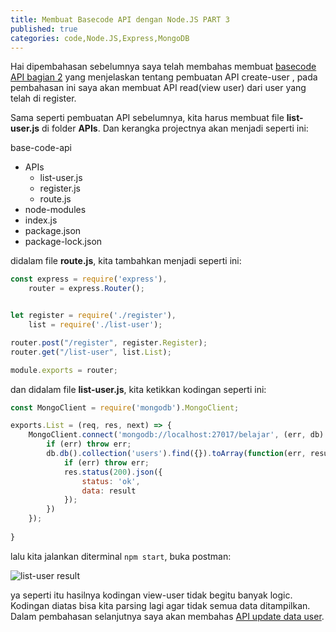 ```yaml
---
title: Membuat Basecode API dengan Node.JS PART 3
published: true
categories: code,Node.JS,Express,MongoDB
---
```

Hai dipembahasan sebelumnya saya telah membahas membuat [basecode API bagian 2](https://razidev.github.io/Membuat-Basecode-API-dengan-NodeJs-PT2) yang menjelaskan tentang pembuatan API create-user , pada pembahasan ini saya akan membuat API read(view user) dari user yang telah di register.

Sama seperti pembuatan API sebelumnya, kita harus membuat file **list-user.js** di folder **APIs**. Dan kerangka projectnya akan menjadi seperti ini: 

base-code-api
- APIs
    - list-user.js
    - register.js
    - route.js
- node-modules
- index.js
- package.json
- package-lock.json

didalam file **route.js**, kita tambahkan menjadi seperti ini: 

```js
const express = require('express'),
    router = express.Router();


let register = require('./register'),
    list = require('./list-user');

router.post("/register", register.Register);
router.get("/list-user", list.List);

module.exports = router;
```

dan didalam file **list-user.js**, kita ketikkan kodingan seperti ini: 

```js
const MongoClient = require('mongodb').MongoClient;

exports.List = (req, res, next) => {
    MongoClient.connect('mongodb://localhost:27017/belajar', (err, db) =>{
        if (err) throw err;
        db.db().collection('users').find({}).toArray(function(err, result) {
            if (err) throw err;
            res.status(200).json({
                status: 'ok',
                data: result
            });
        })
    });
    
}
```

lalu kita jalankan diterminal `npm start`, buka postman:

![list-user result](https://i.ibb.co/GttN020/capture-1.png)

ya seperti itu hasilnya kodingan view-user tidak begitu banyak logic. Kodingan diatas bisa kita parsing lagi agar tidak semua data ditampilkan. Dalam pembahasan selanjutnya saya akan membahas [API update data user](https://razidev.github.io/Membuat-Basecode-API-dengan-NodeJs-PT4).